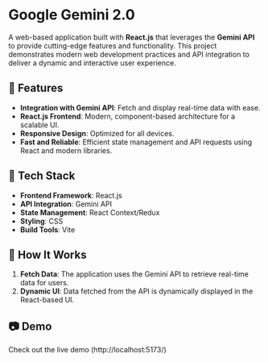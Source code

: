 # Google Gemini 2.0  

A web-based application built with **React.js** that leverages the **Gemini API** to provide cutting-edge features and functionality. This project demonstrates modern web development practices and API integration to deliver a dynamic and interactive user experience.  

## 🚀 Features  
- **Integration with Gemini API**: Fetch and display real-time data with ease.  
- **React.js Frontend**: Modern, component-based architecture for a scalable UI.  
- **Responsive Design**: Optimized for all devices.  
- **Fast and Reliable**: Efficient state management and API requests using React and modern libraries.  

## 🔧 Tech Stack  
- **Frontend Framework**: React.js  
- **API Integration**: Gemini API  
- **State Management**: React Context/Redux 
- **Styling**: CSS
- **Build Tools**: Vite

## 📘 How It Works  
1. **Fetch Data**: The application uses the Gemini API to retrieve real-time data for users.  
2. **Dynamic UI**: Data fetched from the API is dynamically displayed in the React-based UI.  

## 📷 Demo  
Check out the live demo (http://localhost:5173/)

